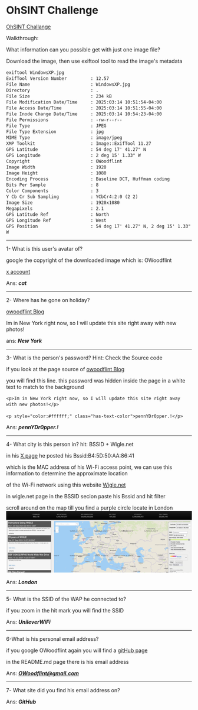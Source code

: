 # OhSINT Challenge

[OhSINT Challange](https://tryhackme.com/room/ohsint)

Walkthrough:

What information can you possible get with just one image file?

Download the image, then use exiftool tool to read the image's metadata

```
exiftool WindowsXP.jpg 
ExifTool Version Number         : 12.57
File Name                       : WindowsXP.jpg
Directory                       : .
File Size                       : 234 kB
File Modification Date/Time     : 2025:03:14 10:51:54-04:00
File Access Date/Time           : 2025:03:14 10:51:55-04:00
File Inode Change Date/Time     : 2025:03:14 10:54:23-04:00
File Permissions                : -rw-r--r--
File Type                       : JPEG
File Type Extension             : jpg
MIME Type                       : image/jpeg
XMP Toolkit                     : Image::ExifTool 11.27
GPS Latitude                    : 54 deg 17' 41.27" N
GPS Longitude                   : 2 deg 15' 1.33" W
Copyright                       : OWoodflint
Image Width                     : 1920
Image Height                    : 1080
Encoding Process                : Baseline DCT, Huffman coding
Bits Per Sample                 : 8
Color Components                : 3
Y Cb Cr Sub Sampling            : YCbCr4:2:0 (2 2)
Image Size                      : 1920x1080
Megapixels                      : 2.1
GPS Latitude Ref                : North
GPS Longitude Ref               : West
GPS Position                    : 54 deg 17' 41.27" N, 2 deg 15' 1.33" W
```


------------


1- What is this user's avatar of?

google the copyright of the downloaded image which is: OWoodflint

[x account](https://x.com/owoodflint)

Ans: ***cat***

-----------------

2- Where has he gone on holiday?

[owoodflint Blog](https://oliverwoodflint.wordpress.com/author/owoodflint/)

Im in New York right now, so I will update this site right away with new photos!

ans: ***New York***


-----------

3- What is the person's password? Hint: Check the Source code

if you look at the page source of [owoodflint Blog](https://oliverwoodflint.wordpress.com/author/owoodflint/)

you will find this line. this password was hidden inside the page in a white text to match to the background

```
<p>Im in New York right now, so I will update this site right away with new photos!</p>

<p style="color:#ffffff;" class="has-text-color">pennYDr0pper.!</p>
```

Ans: ***pennYDr0pper.!***


--------

4- What city is this person in? hit: BSSID + Wigle.net

in his [X page](https://x.com/owoodflint) he posted his Bssid:B4:5D:50:AA:86:41

which is the MAC address of his Wi-Fi access point, we can use this information to determine the approximate location

of the Wi-Fi network using this website [Wigle.net](https://wigle.net/)

in wigle.net page in the BSSID secion paste his Bssid and hit filter

scroll around on the map till you find a purple circle locate in London
![Alt](https://github.com/aisha-x/THM/blob/main/Challenges/OhSINT/Screenshot_2025-03-14_11_24_25.png)

Ans: ***London***


--------------
5- What is the SSID of the WAP he connected to?

if you zoom in the hit mark you will find the SSID

Ans: ***UnileverWiFi***

----------------

6-What is his personal email address?

if you google OWoodflint again you will find a [gitHub page](https://github.com/OWoodfl1nt/people_finder)

in the README.md page there is his email address

Ans: ***OWoodflint@gmail.com***			


------

7- What site did you find his email address on?

Ans: ***GitHub***






